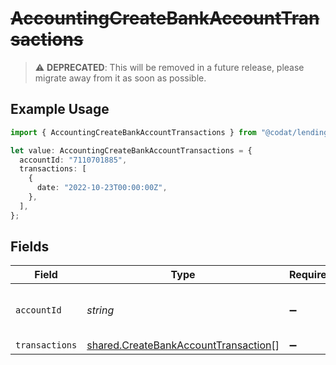 # ~~AccountingCreateBankAccountTransactions~~

> :warning: **DEPRECATED**: This will be removed in a future release, please migrate away from it as soon as possible.

## Example Usage

```typescript
import { AccountingCreateBankAccountTransactions } from "@codat/lending/sdk/models/shared";

let value: AccountingCreateBankAccountTransactions = {
  accountId: "7110701885",
  transactions: [
    {
      date: "2022-10-23T00:00:00Z",
    },
  ],
};
```

## Fields

| Field                                                                                               | Type                                                                                                | Required                                                                                            | Description                                                                                         | Example                                                                                             |
| --------------------------------------------------------------------------------------------------- | --------------------------------------------------------------------------------------------------- | --------------------------------------------------------------------------------------------------- | --------------------------------------------------------------------------------------------------- | --------------------------------------------------------------------------------------------------- |
| `accountId`                                                                                         | *string*                                                                                            | :heavy_minus_sign:                                                                                  | Unique identifier for a bank account.                                                               | 13d946f0-c5d5-42bc-b092-97ece17923ab                                                                |
| `transactions`                                                                                      | [shared.CreateBankAccountTransaction](../../../sdk/models/shared/createbankaccounttransaction.md)[] | :heavy_minus_sign:                                                                                  | N/A                                                                                                 |                                                                                                     |